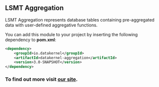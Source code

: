 ## LSMT Aggregation

LSMT Aggregation represents database tables containing pre-aggregated data with user-defined aggregative functions.

You can add this module to your project by inserting the following dependency to **pom.xml**:
```xml
<dependency>
    <groupId>io.datakernel</groupId>
    <artifactId>datakernel-aggregation</artifactId>
    <version>3.0-SNAPSHOT</version>
</dependency>
```

### To find out more visit [our site](https://datakernel.io/docs/cloud/aggregation.html).
